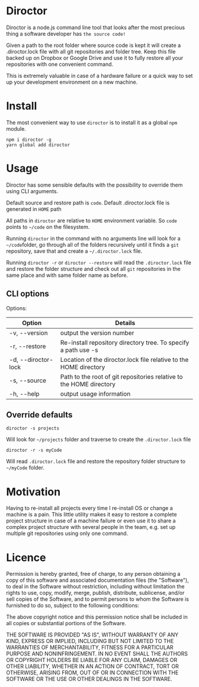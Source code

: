 # Diroctor

Diroctor is a node.js command line tool that looks after the most precious thing a software developer has `the source code!`

Given a path to the root folder where source code is kept it will create a .diroctor.lock file with all git repositories and folder tree. Keep this file backed up on Dropbox or Google Drive and use it to fully restore all your repositories with one convenient command.

This is extremely valuable in case of a hardware failure or a quick way to set up your development environment on a new machine.

# Install

The most convenient way to use `diroctor` is to install it as a global `npm` module.

    npm i diroctor -g
    yarn global add diroctor

# Usage

Diroctor has some sensible defaults with the possibility to override them using CLI arguments.

Default source and restore path is `code`.
Default .diroctor.lock file is generated in `HOME` path

All paths in `diroctor` are relative to `HOME` environment variable. So `code` points to `~/code` on the filesystem.

Running `diroctor` in the command with no arguments line will look for a `~/code`folder, go through all of the folders recursively until it finds a `git` repository, save that and create a `~/.diroctor.lock` file.

Running `diroctor -r` or `diroctor --restore` will read the `.diroctor.lock` file and restore the folder structure and check out all `git` repositories in the same place and with same folder name as before.

## CLI options

Options:

| Option                     | Details                                                               |
| -------------------------- | --------------------------------------------------------------------- |
| -v, --version              | output the version number                                             |
| -r, --restore              | Re-install repository directory tree. To specify a path use -s <path> |
| -d, --diroctor-lock <path> | Location of the diroctor.lock file relative to the HOME directory     |
| -s, --source <path>        | Path to the root of git repositories relative to the HOME directory   |
| -h, --help                 | output usage information                                              |

## Override defaults

    diroctor -s projects

Will look for `~/projects` folder and traverse to create the `.diroctor.lock` file

    diroctor -r -s myCode

Will read `.diroctor.lock` file and restore the repository folder structure to `~/myCode` folder.

# Motivation

Having to re-install all projects every time I re-install OS or change a machine is a pain. This little utility makes it easy to restore a complete project structure in case of a machine failure or even use it to share a complex project structure with several people in the team, e.g. set up multiple git repositories using only one command.

# Licence

Permission is hereby granted, free of charge, to any person obtaining a copy of this software and associated documentation files (the "Software"), to deal in the Software without restriction, including without limitation the rights to use, copy, modify, merge, publish, distribute, sublicense, and/or sell copies of the Software, and to permit persons to whom the Software is furnished to do so, subject to the following conditions:

The above copyright notice and this permission notice shall be included in all copies or substantial portions of the Software.

THE SOFTWARE IS PROVIDED "AS IS", WITHOUT WARRANTY OF ANY KIND, EXPRESS OR IMPLIED, INCLUDING BUT NOT LIMITED TO THE WARRANTIES OF MERCHANTABILITY, FITNESS FOR A PARTICULAR PURPOSE AND NONINFRINGEMENT. IN NO EVENT SHALL THE AUTHORS OR COPYRIGHT HOLDERS BE LIABLE FOR ANY CLAIM, DAMAGES OR OTHER LIABILITY, WHETHER IN AN ACTION OF CONTRACT, TORT OR OTHERWISE, ARISING FROM, OUT OF OR IN CONNECTION WITH THE SOFTWARE OR THE USE OR OTHER DEALINGS IN THE SOFTWARE.
